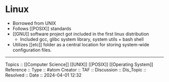 # Linux

- Borrowed from UNIX
- Follows [[POSIX]] standards
- [[GNU]] software project got included in the first linux distribution
	- Included gcc, glibc system library, system utils + bash shell
- Utilizes [[etc]] folder as a central location for storing system-wide configuration files.
---
Topics :: [[Computer Science]] [[UNIX]] [[POSIX]] [[Operating System]]
Reference ::
Type :: #atom
Creator ::
TAF ::
Discussion ::
Dis_Topic :: 
Resolved ::
Date :: 2024-04-01 12:32
